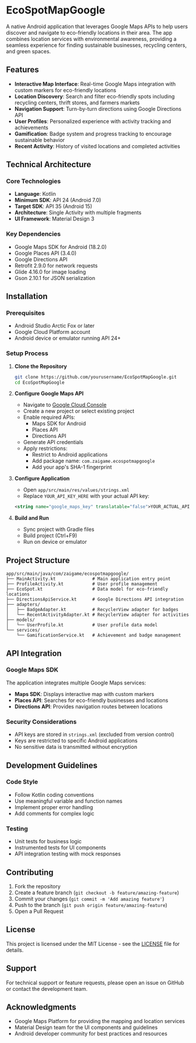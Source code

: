 # EcoSpotMapGoogle

A native Android application that leverages Google Maps APIs to help users discover and navigate to eco-friendly locations in their area. The app combines location services with environmental awareness, providing a seamless experience for finding sustainable businesses, recycling centers, and green spaces.

## Features

- **Interactive Map Interface**: Real-time Google Maps integration with custom markers for eco-friendly locations
- **Location Discovery**: Search and filter eco-friendly spots including recycling centers, thrift stores, and farmers markets
- **Navigation Support**: Turn-by-turn directions using Google Directions API
- **User Profiles**: Personalized experience with activity tracking and achievements
- **Gamification**: Badge system and progress tracking to encourage sustainable behavior
- **Recent Activity**: History of visited locations and completed activities

## Technical Architecture

### Core Technologies
- **Language**: Kotlin
- **Minimum SDK**: API 24 (Android 7.0)
- **Target SDK**: API 35 (Android 15)
- **Architecture**: Single Activity with multiple fragments
- **UI Framework**: Material Design 3

### Key Dependencies
- Google Maps SDK for Android (18.2.0)
- Google Places API (3.4.0)
- Google Directions API
- Retrofit 2.9.0 for network requests
- Glide 4.16.0 for image loading
- Gson 2.10.1 for JSON serialization

## Installation

### Prerequisites
- Android Studio Arctic Fox or later
- Google Cloud Platform account
- Android device or emulator running API 24+

### Setup Process

1. **Clone the Repository**
   ```bash
   git clone https://github.com/yourusername/EcoSpotMapGoogle.git
   cd EcoSpotMapGoogle
   ```

2. **Configure Google Maps API**
   - Navigate to [Google Cloud Console](https://console.cloud.google.com/)
   - Create a new project or select existing project
   - Enable required APIs:
     - Maps SDK for Android
     - Places API
     - Directions API
   - Generate API credentials
   - Apply restrictions:
     - Restrict to Android applications
     - Add package name: `com.zaigame.ecospotmapgoogle`
     - Add your app's SHA-1 fingerprint

3. **Configure Application**
   - Open `app/src/main/res/values/strings.xml`
   - Replace `YOUR_API_KEY_HERE` with your actual API key:
   ```xml
   <string name="google_maps_key" translatable="false">YOUR_ACTUAL_API_KEY</string>
   ```

4. **Build and Run**
   - Sync project with Gradle files
   - Build project (Ctrl+F9)
   - Run on device or emulator

## Project Structure

```
app/src/main/java/com/zaigame/ecospotmapgoogle/
├── MainActivity.kt              # Main application entry point
├── ProfileActivity.kt           # User profile management
├── EcoSpot.kt                   # Data model for eco-friendly locations
├── DirectionsApiService.kt      # Google Directions API integration
├── adapters/
│   ├── BadgeAdapter.kt          # RecyclerView adapter for badges
│   └── RecentActivityAdapter.kt # RecyclerView adapter for activities
├── models/
│   └── UserProfile.kt           # User profile data model
└── services/
    └── GamificationService.kt   # Achievement and badge management
```

## API Integration

### Google Maps SDK
The application integrates multiple Google Maps services:

- **Maps SDK**: Displays interactive map with custom markers
- **Places API**: Searches for eco-friendly businesses and locations
- **Directions API**: Provides navigation routes between locations

### Security Considerations
- API keys are stored in `strings.xml` (excluded from version control)
- Keys are restricted to specific Android applications
- No sensitive data is transmitted without encryption

## Development Guidelines

### Code Style
- Follow Kotlin coding conventions
- Use meaningful variable and function names
- Implement proper error handling
- Add comments for complex logic

### Testing
- Unit tests for business logic
- Instrumented tests for UI components
- API integration testing with mock responses

## Contributing

1. Fork the repository
2. Create a feature branch (`git checkout -b feature/amazing-feature`)
3. Commit your changes (`git commit -m 'Add amazing feature'`)
4. Push to the branch (`git push origin feature/amazing-feature`)
5. Open a Pull Request

## License

This project is licensed under the MIT License - see the [LICENSE](LICENSE) file for details.

## Support

For technical support or feature requests, please open an issue on GitHub or contact the development team.

## Acknowledgments

- Google Maps Platform for providing the mapping and location services
- Material Design team for the UI components and guidelines
- Android developer community for best practices and resources 